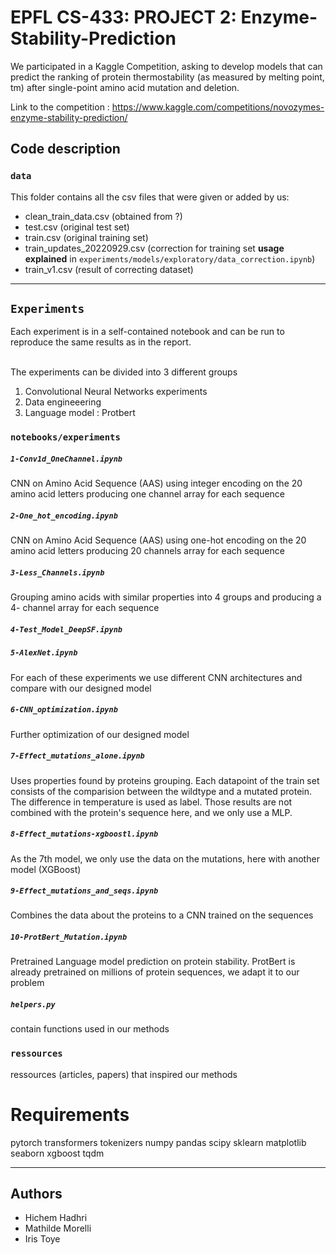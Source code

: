 # EPFL CS-433: PROJECT 2: Enzyme-Stability-Prediction


We participated in a Kaggle Competition, asking to develop models that can predict the ranking of protein thermostability (as measured by melting point, tm) after single-point amino acid mutation and deletion.

Link to the competition : https://www.kaggle.com/competitions/novozymes-enzyme-stability-prediction/





## Code description 


### `data`

This folder contains all the csv files that were given or added by us:
* clean_train_data.csv (obtained from ?)
* test.csv (original test set)
* train.csv (original training set)
* train_updates_20220929.csv  (correction for training set **usage explained** in `experiments/models/exploratory/data_correction.ipynb`)
* train_v1.csv (result of correcting dataset)



---
## `Experiments`
Each experiment is in a self-contained notebook and can be run to reproduce the same results as in the report.

<br> The experiments can be divided into 3 different groups


<ol>
  <li>Convolutional Neural Networks experiments</li>
  <li>Data engineeering</li>
  <li>Language model : Protbert</li>
</ol>




### `notebooks/experiments`

##### `1-Conv1d_OneChannel.ipynb` 

CNN on Amino Acid Sequence (AAS) using integer encoding on the 20 amino acid letters producing one channel array for each sequence

##### `2-One_hot_encoding.ipynb`
CNN on Amino Acid Sequence (AAS) using one-hot encoding on the 20 amino acid letters producing 20  channels array for each sequence
##### `3-Less_Channels.ipynb`
Grouping  amino acids with similar properties into 4 groups and producing a 4- channel array for each sequence 


##### `4-Test_Model_DeepSF.ipynb`
##### `5-AlexNet.ipynb`
For each of these experiments we use different CNN architectures and compare with our designed model

##### `6-CNN_optimization.ipynb`
Further optimization of our designed model 

##### `7-Effect_mutations_alone.ipynb`
Uses properties found by proteins grouping. Each datapoint of the train set consists of the comparision between the wildtype and a mutated protein. The difference in temperature is used as label. Those results are not combined with the protein's sequence here, and we only use a MLP.

##### `8-Effect_mutations-xgboostl.ipynb`
As the 7th model, we only use the data on the mutations, here with another model (XGBoost)

##### `9-Effect_mutations_and_seqs.ipynb`
Combines the data about the proteins to a CNN trained on the sequences


##### `10-ProtBert_Mutation.ipynb`
Pretrained Language model prediction on protein stability.
ProtBert is already pretrained on millions of protein sequences, we adapt it to our problem



##### `helpers.py`
contain functions used in our methods


### `ressources`

ressources (articles, papers) that inspired our methods


# Requirements 
pytorch 
transformers 
tokenizers
numpy
pandas
scipy
sklearn
matplotlib
seaborn
xgboost
tqdm


---
## Authors 

* Hichem Hadhri
* Mathilde Morelli
* Iris Toye


